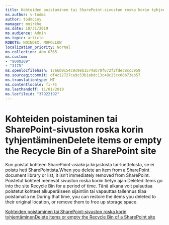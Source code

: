 ```yaml
---
title: Kohteiden poistaminen tai SharePoint-sivuston roska korin tyhjentäminen
ms.author: v-todmc
author: todmccoy
manager: mnirkhe
ms.date: 10/31/2019
ms.audience: Admin
ms.topic: article
ROBOTS: NOINDEX, NOFOLLOW
localization_priority: Normal
ms.collection: Adm_O365
ms.custom:
- "9000209"
- "3175"
ms.openlocfilehash: 1766b9c54c0c9eb1574ab70f672f2fdec8cc3959
ms.sourcegitcommit: df4c12727ce9c53b1abdc13c48c25cc00b73eb57
ms.translationtype: MT
ms.contentlocale: fi-FI
ms.lasthandoff: 11/01/2019
ms.locfileid: "37922192"
---
```

# <a name="delete-items-or-empty-the-recycle-bin-of-a-sharepoint-site"></a><span data-ttu-id="33e9a-102">Kohteiden poistaminen tai SharePoint-sivuston roska korin tyhjentäminen</span><span class="sxs-lookup"><span data-stu-id="33e9a-102">Delete items or empty the Recycle Bin of a SharePoint site</span></span> 

<span data-ttu-id="33e9a-103">Kun poistat kohteen SharePoint-asiakirja kirjastosta tai-luettelosta, se ei poistu heti SharePointista.</span><span class="sxs-lookup"><span data-stu-id="33e9a-103">When you delete an item from a SharePoint document library or list, it isn’t immediately removed from SharePoint.</span></span> <span data-ttu-id="33e9a-104">Poistetut kohteet menevät sivuston roska koriin tietyn ajan.</span><span class="sxs-lookup"><span data-stu-id="33e9a-104">Deleted items go into the site Recycle Bin for a period of time.</span></span> <span data-ttu-id="33e9a-105">Tänä aikana voit palauttaa poistetut kohteet alkuperäiseen sijaintiin tai vapauttaa tallennus tilaa poistamalla ne.</span><span class="sxs-lookup"><span data-stu-id="33e9a-105">During that time, you can restore the items you deleted to their original location, or remove them to free up storage space.</span></span>

[<span data-ttu-id="33e9a-106">Kohteiden poistaminen tai SharePoint-sivuston roska korin tyhjentäminen</span><span class="sxs-lookup"><span data-stu-id="33e9a-106">Delete items or empty the Recycle Bin of a SharePoint site</span></span>](https://support.office.com/article/delete-items-or-empty-the-recycle-bin-of-a-sharepoint-site-2e713599-d13e-40d6-96dc-66f0a366f74e?ui=en-US&rs=en-US&ad=US#ID0EAADAAA=Online)